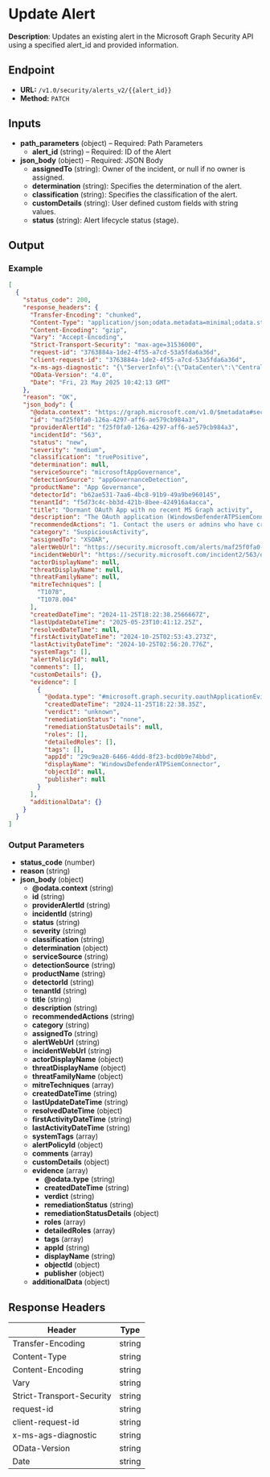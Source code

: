 # Update Alert

**Description**: Updates an existing alert in the Microsoft Graph Security API using a specified alert_id and provided information.

## Endpoint

- **URL:** `/v1.0/security/alerts_v2/{{alert_id}}`
- **Method:** `PATCH`
## Inputs

- **path_parameters** (object) – Required: Path Parameters
  - **alert_id** (string) – Required: ID of the Alert
- **json_body** (object) – Required: JSON Body
  - **assignedTo** (string): Owner of the incident, or null if no owner is assigned.
  - **determination** (string): Specifies the determination of the alert.
  - **classification** (string): Specifies the classification of the alert.
  - **customDetails** (string): User defined custom fields with string values.
  - **status** (string): Alert lifecycle status (stage).
## Output

### Example

```json
[
  {
    "status_code": 200,
    "response_headers": {
      "Transfer-Encoding": "chunked",
      "Content-Type": "application/json;odata.metadata=minimal;odata.streaming=true;IEEE754Compatible=false;charset=utf-8",
      "Content-Encoding": "gzip",
      "Vary": "Accept-Encoding",
      "Strict-Transport-Security": "max-age=31536000",
      "request-id": "3763884a-1de2-4f55-a7cd-53a5fda6a36d",
      "client-request-id": "3763884a-1de2-4f55-a7cd-53a5fda6a36d",
      "x-ms-ags-diagnostic": "{\"ServerInfo\":{\"DataCenter\":\"Central India\",\"Slice\":\"E\",\"Ring\":\"3\",\"ScaleUnit\":\"002\",\"RoleInstance\":\"PN2PEPF000005BA\"}}",
      "OData-Version": "4.0",
      "Date": "Fri, 23 May 2025 10:42:13 GMT"
    },
    "reason": "OK",
    "json_body": {
      "@odata.context": "https://graph.microsoft.com/v1.0/$metadata#security/alerts_v2/$entity",
      "id": "maf25f0fa0-126a-4297-aff6-ae579cb984a3",
      "providerAlertId": "f25f0fa0-126a-4297-aff6-ae579cb984a3",
      "incidentId": "563",
      "status": "new",
      "severity": "medium",
      "classification": "truePositive",
      "determination": null,
      "serviceSource": "microsoftAppGovernance",
      "detectionSource": "appGovernanceDetection",
      "productName": "App Governance",
      "detectorId": "b62ae531-7aa6-4bc8-91b9-49a9be960145",
      "tenantId": "f5d73c4c-bb3d-421b-8bee-424916a4acca",
      "title": "Dormant OAuth App with no recent MS Graph activity",
      "description": "The OAuth application (WindowsDefenderATPSiemConnector) was created in your tenant with high MS Graph privileges and was dormant for extended period of time in the given tenant. The activity is indicative of a dormant app with high scopes which maybe not in active use but has high MS Graph scopes that be misused if compromised. An attacker might be using this app with potential active credentials to start accessing or creating Azure resources for persistence or/and further move laterally in the tenant.\r\n<a href=\"https://security.microsoft.com//app?oauthAppId=29c9ea20-6466-4ddd-8f23-bcd0b9e74bbd\">WindowsDefenderATPSiemConnector</a>",
      "recommendedActions": "1. Contact the users or admins who have created or have granted permissions to the app. Verify if the any changes were intentional and if any excessive privileges are normal.\r\n2. Search the CloudAppEvents table in advanced hunting to understand app activity and identify data accessed by the app. Check affected Azure resources and monitor for any unexpected Azure resource creation , updating or deleteion\r\n3. Verify whether the app is critical to your organization before considering any containment actions. Deactivate the app using app governance or Entra ID to prevent it from accessing resources.\r\n4. Verify whether the deployed resources are critical to the organization as the dormant app may be reused or its functionality extended as the underlying API activity is showing dormancy\r\n5. Check affected accounts for suspicious activity. Suspend and reset passwords for all affected accounts and implement credential and account recycling for non-active apps",
      "category": "SuspiciousActivity",
      "assignedTo": "XSOAR",
      "alertWebUrl": "https://security.microsoft.com/alerts/maf25f0fa0-126a-4297-aff6-ae579cb984a3?tid=f5d73c4c-bb3d-421b-8bee-424916a4acca",
      "incidentWebUrl": "https://security.microsoft.com/incident2/563/overview?tid=f5d73c4c-bb3d-421b-8bee-424916a4acca",
      "actorDisplayName": null,
      "threatDisplayName": null,
      "threatFamilyName": null,
      "mitreTechniques": [
        "T1078",
        "T1078.004"
      ],
      "createdDateTime": "2024-11-25T18:22:38.2566667Z",
      "lastUpdateDateTime": "2025-05-23T10:41:12.25Z",
      "resolvedDateTime": null,
      "firstActivityDateTime": "2024-10-25T02:53:43.273Z",
      "lastActivityDateTime": "2024-10-25T02:56:20.776Z",
      "systemTags": [],
      "alertPolicyId": null,
      "comments": [],
      "customDetails": {},
      "evidence": [
        {
          "@odata.type": "#microsoft.graph.security.oauthApplicationEvidence",
          "createdDateTime": "2024-11-25T18:22:38.35Z",
          "verdict": "unknown",
          "remediationStatus": "none",
          "remediationStatusDetails": null,
          "roles": [],
          "detailedRoles": [],
          "tags": [],
          "appId": "29c9ea20-6466-4ddd-8f23-bcd0b9e74bbd",
          "displayName": "WindowsDefenderATPSiemConnector",
          "objectId": null,
          "publisher": null
        }
      ],
      "additionalData": {}
    }
  }
]
```
### Output Parameters

- **status_code** (number)
- **reason** (string)
- **json_body** (object)
  - **@odata.context** (string)
  - **id** (string)
  - **providerAlertId** (string)
  - **incidentId** (string)
  - **status** (string)
  - **severity** (string)
  - **classification** (string)
  - **determination** (object)
  - **serviceSource** (string)
  - **detectionSource** (string)
  - **productName** (string)
  - **detectorId** (string)
  - **tenantId** (string)
  - **title** (string)
  - **description** (string)
  - **recommendedActions** (string)
  - **category** (string)
  - **assignedTo** (string)
  - **alertWebUrl** (string)
  - **incidentWebUrl** (string)
  - **actorDisplayName** (object)
  - **threatDisplayName** (object)
  - **threatFamilyName** (object)
  - **mitreTechniques** (array)
  - **createdDateTime** (string)
  - **lastUpdateDateTime** (string)
  - **resolvedDateTime** (object)
  - **firstActivityDateTime** (string)
  - **lastActivityDateTime** (string)
  - **systemTags** (array)
  - **alertPolicyId** (object)
  - **comments** (array)
  - **customDetails** (object)
  - **evidence** (array)
    - **@odata.type** (string)
    - **createdDateTime** (string)
    - **verdict** (string)
    - **remediationStatus** (string)
    - **remediationStatusDetails** (object)
    - **roles** (array)
    - **detailedRoles** (array)
    - **tags** (array)
    - **appId** (string)
    - **displayName** (string)
    - **objectId** (object)
    - **publisher** (object)
  - **additionalData** (object)
## Response Headers

| Header | Type |
|--------|------|
| Transfer-Encoding | string |
| Content-Type | string |
| Content-Encoding | string |
| Vary | string |
| Strict-Transport-Security | string |
| request-id | string |
| client-request-id | string |
| x-ms-ags-diagnostic | string |
| OData-Version | string |
| Date | string |